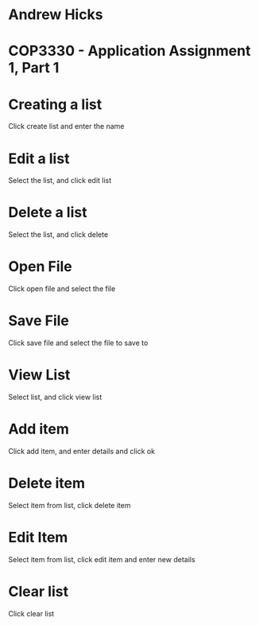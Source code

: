 # Andrew Hicks
# COP3330 - Application Assignment 1, Part 1

# Creating a list
Click create list and enter the name

# Edit a list
Select the list, and click edit list

# Delete a list
Select the list, and click delete

# Open File
Click open file and select the file

# Save File
Click save file and select the file to save to

# View List
Select list, and click view list

# Add item
Click add item, and enter details and click ok

# Delete item
Select item from list, click delete item

# Edit Item
Select item from list, click edit item and enter new details

# Clear list
Click clear list
